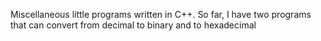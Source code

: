 Miscellaneous little programs written in C++. So far, I have two programs that can convert from decimal to binary and to hexadecimal

